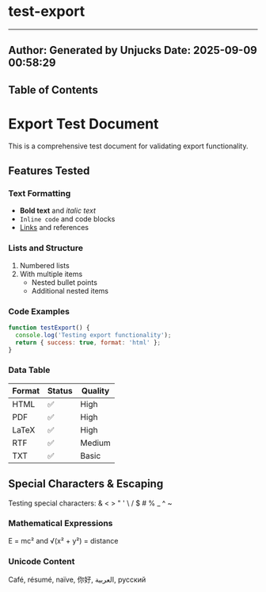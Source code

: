 # test-export

---
Author: Generated by Unjucks
Date: 2025-09-09 00:58:29
---

## Table of Contents

<!-- TOC will be generated here -->

# Export Test Document

This is a comprehensive test document for validating export functionality.

## Features Tested

### Text Formatting
- **Bold text** and *italic text*
- `Inline code` and code blocks
- [Links](https://example.com) and references

### Lists and Structure
1. Numbered lists
2. With multiple items
   - Nested bullet points
   - Additional nested items

### Code Examples

```javascript
function testExport() {
  console.log('Testing export functionality');
  return { success: true, format: 'html' };
}
```

### Data Table

| Format | Status | Quality |
|--------|--------|---------|
| HTML   | ✅     | High    |
| PDF    | ✅     | High    |
| LaTeX  | ✅     | High    |
| RTF    | ✅     | Medium  |
| TXT    | ✅     | Basic   |

## Special Characters & Escaping

Testing special characters: & < > " ' \ / $ # % _ ^ ~ 

### Mathematical Expressions
E = mc² and √(x² + y²) = distance

### Unicode Content
Café, résumé, naïve, 你好, العربية, русский